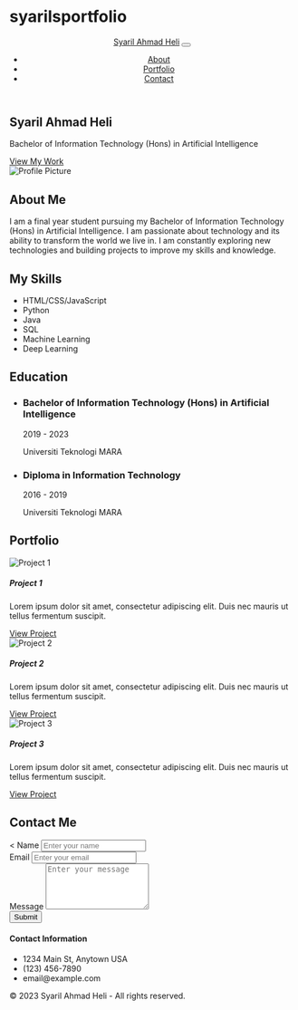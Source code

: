 # syarilsportfolio
<!DOCTYPE html>
<html lang="en">
<head>
    <meta charset="UTF-8">
    <meta name="viewport" content="width=device-width, initial-scale=1.0">
    <meta http-equiv="X-UA-Compatible" content="ie=edge">
    <title>Syaril Ahmad Heli - Portfolio</title>
    <!-- Bootstrap CSS -->
    <link rel="stylesheet" href="https://stackpath.bootstrapcdn.com/bootstrap/4.3.1/css/bootstrap.min.css" integrity="sha384-ggOyR0iXCbMQv3Xipma34MD+dH/1fQ784/j6cY/iJTQUOhcWr7x9JvoRxT2MZw1T" crossorigin="anonymous">
    <!-- Custom CSS -->
    <link rel="stylesheet" href="style.css">
</head>
<body>
    <header>
        <nav class="navbar navbar-expand-lg navbar-dark bg-dark">
            <div class="container">
                <a class="navbar-brand" href="#">Syaril Ahmad Heli</a>
                <button class="navbar-toggler" type="button" data-toggle="collapse" data-target="#navbarNav" aria-controls="navbarNav" aria-expanded="false" aria-label="Toggle navigation">
                    <span class="navbar-toggler-icon"></span>
                </button>
                <div class="collapse navbar-collapse" id="navbarNav">
                    <ul class="navbar-nav ml-auto">
                        <li class="nav-item active">
                            <a class="nav-link" href="#about">About</a>
                        </li>
                        <li class="nav-item">
                            <a class="nav-link" href="#portfolio">Portfolio</a>
                        </li>
                        <li class="nav-item">
                            <a class="nav-link" href="#contact">Contact</a>
                        </li>
                    </ul>
                </div>
            </div>
        </nav>
    </header>
    <main>
        <section id="hero">
            <div class="container">
                <div class="row align-items-center">
                    <div class="col-md-6">
                        <h1>Syaril Ahmad Heli</h1>
                        <p class="lead">Bachelor of Information Technology (Hons) in Artificial Intelligence</p>
                        <a href="#portfolio" class="btn btn-primary btn-lg">View My Work</a>
                    </div>
                    <div class="col-md-6">
                        <img src="profile.jpg" alt="Profile Picture" class="img-fluid">
                    </div>
                </div>
            </div>
        </section>
        <section id="about">
            <div class="container">
                <div class="row">
                    <div class="col-md-6">
                        <h2>About Me</h2>
                        <p>I am a final year student pursuing my Bachelor of Information Technology (Hons) in Artificial Intelligence. I am passionate about technology and its ability to transform the world we live in. I am constantly exploring new technologies and building projects to improve my skills and knowledge.</p>
                    </div>
                    <div class="col-md-6">
                        <h2>My Skills</h2>
                        <ul class="list-unstyled">
                            <li>HTML/CSS/JavaScript</li>
                            <li>Python</li>
                            <li>Java</li>
                            <li>SQL</li>
                            <li>Machine Learning</li>
                            <li>Deep Learning</li>
                        </ul>
                    </div>
                </div>
           <section>
            <div class="container">
                <div class="row">
                    <div class="col-md-12">
                        <h2>Education</h2>
                        <ul class="timeline">
                            <li>
                                <div class="timeline-badge"><i class="fas fa-graduation-cap"></i></div>
                                <div class="timeline-panel">
                                    <div class="timeline-heading">
                                        <h3 class="timeline-title">Bachelor of Information Technology (Hons) in Artificial Intelligence</h3>
                                        <span class="timeline-date">2019 - 2023</span>
                                    </div>
                                    <div class="timeline-body">
                                        <p>Universiti Teknologi MARA</p>
                                    </div>
                                </div>
                            </li>
                            <li>
                                <div class="timeline-badge"><i class="fas fa-graduation-cap"></i></div>
                                <div class="timeline-panel">
                                    <div class="timeline-heading">
                                        <h3 class="timeline-title">Diploma in Information Technology</h3>
                                        <span class="timeline-date">2016 - 2019</span>
                                    </div>
                                    <div class="timeline-body">
                                        <p>Universiti Teknologi MARA</p>
                                    </div>
                                </div>
                            </li>
                        </ul>
                    </div>
                </div>
            </div>
        </section>
        <section id="portfolio">
            <div class="container">
                <h2>Portfolio</h2>
                <div class="row">
                    <div class="col-md-4">
                        <div class="card">
                            <img src="project1.jpg" class="card-img-top" alt="Project 1">
                            <div class="card-body">
                                <h5 class="card-title">Project 1</h5>
                                <p class="card-text">Lorem ipsum dolor sit amet, consectetur adipiscing elit. Duis nec mauris ut tellus fermentum suscipit.</p>
                                <a href="#" class="btn btn-primary">View Project</a>
                            </div>
                        </div>
                    </div>
                    <div class="col-md-4">
                        <div class="card">
                            <img src="project2.jpg" class="card-img-top" alt="Project 2">
                            <div class="card-body">
                                <h5 class="card-title">Project 2</h5>
                                <p class="card-text">Lorem ipsum dolor sit amet, consectetur adipiscing elit. Duis nec mauris ut tellus fermentum suscipit.</p>
                                <a href="#" class="btn btn-primary">View Project</a>
                            </div>
                        </div>
                    </div>
                    <div class="col-md-4">
                        <div class="card">
                            <img src="project3.jpg" class="card-img-top" alt="Project 3">
                            <div class="card-body">
                                <h5 class="card-title">Project 3</h5>
                                <p class="card-text">Lorem ipsum dolor sit amet, consectetur adipiscing elit. Duis nec mauris ut tellus fermentum suscipit.</p>
                                <a href="#" class="btn btn-primary">View Project</a>
                            </div>
                        </div>
                    </div>
                </div>
            </div>
        </section>
        <section id="contact">
            <div class="container">
                <h2>Contact Me</h2>
                <div class="row">
                    <div class="col-md-6">
                        <form>
                            <div class="form-group">
                                <
                 <label for="name">Name</label>
<input type="text" class="form-control" id="name" placeholder="Enter your name">
</div>
<div class="form-group">
<label for="email">Email</label>
<input type="email" class="form-control" id="email" placeholder="Enter your email">
</div>
<div class="form-group">
<label for="message">Message</label>
<textarea class="form-control" id="message" rows="5" placeholder="Enter your message"></textarea>
</div>
<button type="submit" class="btn btn-primary">Submit</button>
</form>
</div>
<div class="col-md-6">
<div class="contact-info">
<h4>Contact Information</h4>
<ul class="list-unstyled">
<li><i class="fas fa-map-marker-alt"></i> 1234 Main St, Anytown USA</li>
<li><i class="fas fa-phone"></i> (123) 456-7890</li>
<li><i class="fas fa-envelope"></i> email@example.com</li>
</ul>
</div>
</div>
</div>
</div>
</section>
<!-- Footer -->
<footer>
<div class="container">
<div class="row">
<div class="col-md-12">
<p>© 2023 Syaril Ahmad Heli - All rights reserved.</p>
</div>
</div>
</div>
</footer>
</body>

</html> 
